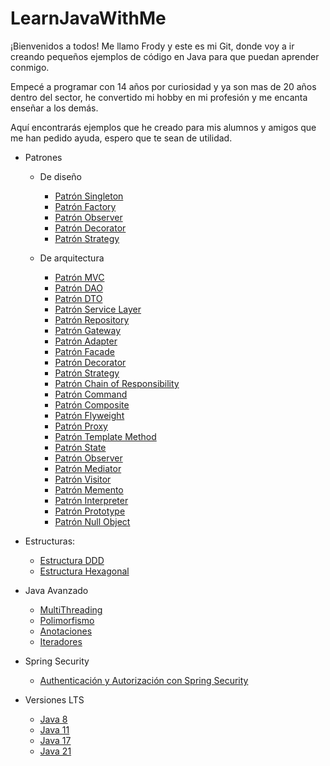 # LearnJavaWithMe

¡Bienvenidos a todos! Me llamo Frody y este es mi Git, donde voy a ir creando pequeños ejemplos de código en Java para que puedan aprender conmigo.

Empecé a programar con 14 años por curiosidad y ya son mas de 20 años dentro del sector, he convertido mi hobby en mi profesión y me encanta enseñar a los demás.

Aquí encontrarás ejemplos que he creado para mis alumnos y amigos que me han pedido ayuda, espero que te sean de utilidad.
- Patrones
  - De diseño
    - [Patrón Singleton](Markdowns/Patrones/Singleton.md)
    - [Patrón Factory](Markdowns/Patrones/Factory.md)
    - [Patrón Observer](Markdowns/Patrones/Observer.md)
    - [Patrón Decorator](Markdowns/Patrones/Decorator.md)
    - [Patrón Strategy](Markdowns/Patrones/Strategy.md)
  
  - De arquitectura
    - [Patrón MVC](Markdowns/Patrones/MVC.md)
    - [Patrón DAO](Markdowns/Patrones/DAO.md)
    - [Patrón DTO](Markdowns/Patrones/DTO.md)
    - [Patrón Service Layer](Markdowns/Patrones/ServiceLayer.md)
    - [Patrón Repository](Markdowns/Patrones/Repository.md)
    - [Patrón Gateway](Markdowns/Patrones/Gateway.md)
    - [Patrón Adapter](Markdowns/Patrones/Adapter.md)
    - [Patrón Facade](Markdowns/Patrones/Facade.md)
    - [Patrón Decorator](Markdowns/Patrones/DecoratorArq.md)
    - [Patrón Strategy](Markdowns/Patrones/StrategyArq.md)
    - [Patrón Chain of Responsibility](Markdowns/Patrones/ChainOfResponsibility.md)
    - [Patrón Command](Markdowns/Patrones/Command.md)
    - [Patrón Composite](Markdowns/Patrones/Composite.md)
    - [Patrón Flyweight](Markdowns/Patrones/Flyweight.md)
    - [Patrón Proxy](Markdowns/Patrones/Proxy.md)
    - [Patrón Template Method](Markdowns/Patrones/TemplateMethod.md)
    - [Patrón State](Markdowns/Patrones/State.md)
    - [Patrón Observer](Markdowns/Patrones/ObserverArq.md)
    - [Patrón Mediator](Markdowns/Patrones/Mediator.md)
    - [Patrón Visitor](Markdowns/Patrones/Visitor.md)
    - [Patrón Memento](Markdowns/Patrones/Memento.md)
    - [Patrón Interpreter](Markdowns/Patrones/Interpreter.md)
    - [Patrón Prototype](Markdowns/Patrones/Prototype.md)
    - [Patrón Null Object](Markdowns/Patrones/NullObject.md)

- Estructuras:
  - [Estructura DDD](DDDEstructure)
  - [Estructura Hexagonal](HexagonalEstructure)

- Java Avanzado
  - [MultiThreading](MultiThreading)
  - [Polimorfismo](polimorphism)
  - [Anotaciones](Markdowns/Java/Anotaciones.md)
  - [Iteradores](Markdowns/Java/Iteradores.md)

- Spring Security
  - [Authenticación y Autorización con Spring Security](Authentication-Authorization)

- Versiones LTS
  - [Java 8](Markdowns/Versions/Java8.md)
  - [Java 11](Markdowns/Versions/Java11.md)
  - [Java 17](Markdowns/Versions/Java17.md)
  - [Java 21](Markdowns/Versions/Java21.md)